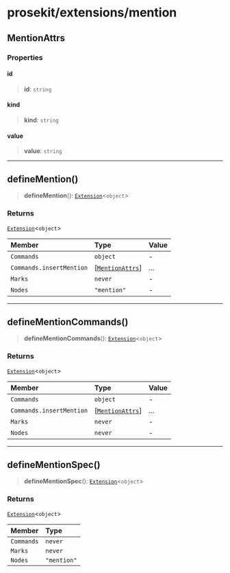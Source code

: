 # prosekit/extensions/mention

<a id="MentionAttrs" name="MentionAttrs"></a>

## MentionAttrs

### Properties

<a id="id" name="id"></a>

#### id

> **id**: `string`

<a id="kind" name="kind"></a>

#### kind

> **kind**: `string`

<a id="value" name="value"></a>

#### value

> **value**: `string`

***

<a id="defineMention" name="defineMention"></a>

## defineMention()

> **defineMention**(): [`Extension`](../core.md#ExtensionT)\<`object`\>

### Returns

[`Extension`](../core.md#ExtensionT)\<`object`\>

| Member | Type | Value |
| :------ | :------ | :------ |
| `Commands` | `object` | - |
| `Commands.insertMention` | [[`MentionAttrs`](mention.md#MentionAttrs)] | ... |
| `Marks` | `never` | - |
| `Nodes` | `"mention"` | - |

***

<a id="defineMentionCommands" name="defineMentionCommands"></a>

## defineMentionCommands()

> **defineMentionCommands**(): [`Extension`](../core.md#ExtensionT)\<`object`\>

### Returns

[`Extension`](../core.md#ExtensionT)\<`object`\>

| Member | Type | Value |
| :------ | :------ | :------ |
| `Commands` | `object` | - |
| `Commands.insertMention` | [[`MentionAttrs`](mention.md#MentionAttrs)] | ... |
| `Marks` | `never` | - |
| `Nodes` | `never` | - |

***

<a id="defineMentionSpec" name="defineMentionSpec"></a>

## defineMentionSpec()

> **defineMentionSpec**(): [`Extension`](../core.md#ExtensionT)\<`object`\>

### Returns

[`Extension`](../core.md#ExtensionT)\<`object`\>

| Member | Type |
| :------ | :------ |
| `Commands` | `never` |
| `Marks` | `never` |
| `Nodes` | `"mention"` |
